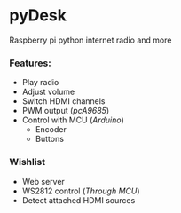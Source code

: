 # pyDesk
Raspberry pi python internet radio and more

### Features:
* Play radio
* Adjust volume
* Switch HDMI channels
* PWM output (_pcA9685_)
* Control with MCU (_Arduino_)
  * Encoder
  * Buttons

### Wishlist
* Web server
* WS2812 control (_Through MCU_)
* Detect attached HDMI sources
